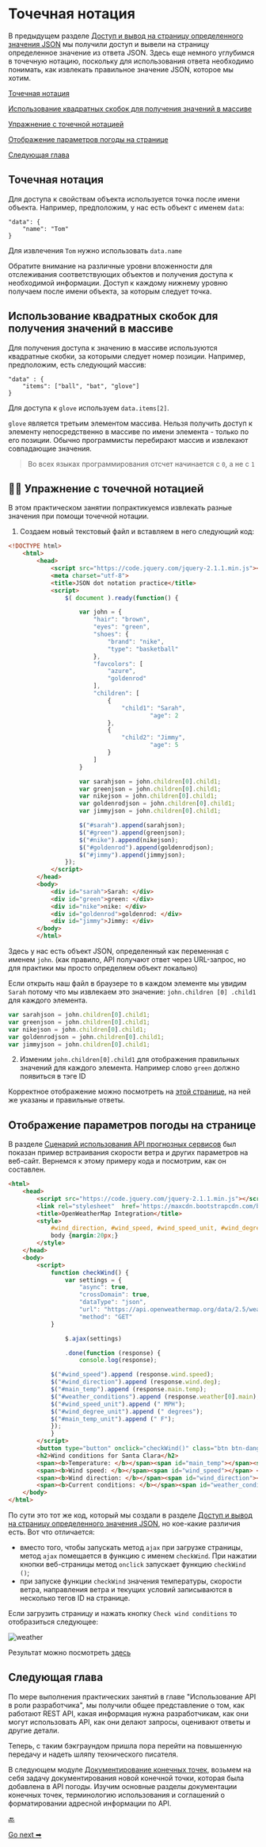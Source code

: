 # Точечная нотация

В предыдущем разделе [Доступ и вывод на страницу определенного значения JSON](access-print-value.md) мы получили доступ и вывели на страницу определенное значение из ответа JSON. Здесь еще немного углубимся в точечную нотацию, поскольку для использования ответа необходимо понимать, как извлекать правильное значение JSON, которое мы хотим.

[Точечная нотация](#dotNotation)

[Использование квадратных скобок для получения значений в массиве](#brackets)

[Упражнение с точечной нотацией](#exercise)

[Отображение параметров погоды на странице](#showOnPage)

[Следующая глава](#next)

<a name="dotNotation"></a>
## Точечная нотация

Для доступа к свойствам объекта используется точка после имени объекта. Например, предположим, у нас есть объект с именем `data`:

    "data": {
        "name": "Tom"
    }

Для извлечения `Tom` нужно использовать `data.name`

Обратите внимание на различные уровни вложенности для отслеживания соответствующих объектов и получения доступа к необходимой информации.  Доступ к каждому нижнему уровню получаем после имени объекта, за которым следует точка.

<a name="brackets"></a>
## Использование квадратных скобок для получения значений в массиве

Для получения доступа к значению в массиве используются квадратные скобки, за которыми следует номер позиции. Например, предположим, есть следующий массив:

    "data" : {
        "items": ["ball", "bat", "glove"]
    }

Для доступа к `glove` используем `data.items[2]`.

`glove` является третьим элементом массива. Нельзя получить доступ к элементу непосредственно в массиве по имени элемента - только по его позиции. Обычно программисты перебирают массив и извлекают совпадающие значения.

> Во всех языках программирования отсчет начинается с `0`, а не с `1`

<a name="exercise"></a>
## 👨‍💻 Упражнение с точечной нотацией

В этом практическом занятии попрактикуемся извлекать разные значения при помощи точечной нотации.

1. Создаем новый текстовый файл и вставляем в него следующий код:

```html
<!DOCTYPE html>
    <html>
        <head>
            <script src="https://code.jquery.com/jquery-2.1.1.min.js"></script>
            <meta charset="utf-8">
            <title>JSON dot notation practice</title>
            <script>
                $( document ).ready(function() {

                    var john = {
                        "hair": "brown",
                        "eyes": "green",
                        "shoes": {
                            "brand": "nike",
                            "type": "basketball"
                        },
                        "favcolors": [
                            "azure",
                            "goldenrod"
                        ],
                        "children": [
                            {
                                "child1": "Sarah",
                                        "age": 2
                            },
                            {
                                "child2": "Jimmy",
                                        "age": 5
                            }
                        ]
                    }

                    var sarahjson = john.children[0].child1;
                    var greenjson = john.children[0].child1;
                    var nikejson = john.children[0].child1;
                    var goldenrodjson = john.children[0].child1;
                    var jimmyjson = john.children[0].child1;

                    $("#sarah").append(sarahjson);
                    $("#green").append(greenjson);
                    $("#nike").append(nikejson);
                    $("#goldenrod").append(goldenrodjson);
                    $("#jimmy").append(jimmyjson);
                });
            </script>
        </head>
        <body>
            <div id="sarah">Sarah: </div>
            <div id="green">green: </div>
            <div id="nike">nike: </div>
            <div id="goldenrod">goldenrod: </div>
            <div id="jimmy">Jimmy: </div>
        </body>
        </html>
```

Здесь у нас есть объект JSON, определенный как переменная с именем `john`. (как правило, API получают ответ через URL-запрос, но для практики мы просто определяем объект локально)

Если открыть наш файл в браузере то в каждом элементе мы увидим `Sarah` потому что мы извлекаем это значение: `john.children [0] .child1` для каждого элемента.

```javascript
var sarahjson = john.children[0].child1;
var greenjson = john.children[0].child1;
var nikejson = john.children[0].child1;
var goldenrodjson = john.children[0].child1;
var jimmyjson = john.children[0].child1;
```

2. Изменим `john.children[0].child1` для отображения правильных значений для каждого элемента. Например слово `green` должно появиться в тэге ID

Корректное отображение можно посмотреть на [этой странице](https://idratherbewriting.com/learnapidoc/assets/files/dot-notation-practice.html), на ней же указаны и правильные ответы.

<a name="showOnPage"></a>
## Отображение параметров погоды на странице

В разделе [Сценарий использования API прогнозных сервисов](using-api-scenario.md) был показан пример встраивания скорости ветра и других параметров на веб-сайт. Вернемся к этому примеру кода и посмотрим, как он составлен.

```html
<html>
    <head>
        <script src="https://code.jquery.com/jquery-2.1.1.min.js"></script>
        <link rel="stylesheet"  href='https://maxcdn.bootstrapcdn.com/bootstrap/3.3.4/css/bootstrap.min.css' rel='stylesheet' type='text/css'>
        <title>OpenWeatherMap Integration</title>
        <style>
            #wind_direction, #wind_speed, #wind_speed_unit, #wind_degree_unit, #weather_conditions, #main_temp_unit, #main_temp {color: red; font-weight: bold;}
            body {margin:20px;}
        </style>
    </head>
    <body>
        <script>
            function checkWind() {
                var settings = {
                    "async": true,
                    "crossDomain": true,
                    "dataType": "json",
                    "url": "https://api.openweathermap.org/data/2.5/weather?zip=95050,us&appid=fd4698c940c6d1da602a70ac34f0b147&units=imperial",
                    "method": "GET"
            }

                $.ajax(settings)

                .done(function (response) {
                    console.log(response);

            $("#wind_speed").append (response.wind.speed);
            $("#wind_direction").append (response.wind.deg);
            $("#main_temp").append (response.main.temp);
            $("#weather_conditions").append (response.weather[0].main);
            $("#wind_speed_unit").append (" MPH");
            $("#wind_degree_unit").append (" degrees");
            $("#main_temp_unit").append (" F");
            });
            }
        </script>
        <button type="button" onclick="checkWind()" class="btn btn-danger weatherbutton">Check wind conditions</button>
        <h2>Wind conditions for Santa Clara</h2>
        <span><b>Temperature: </b></span><span id="main_temp"></span><span id="main_temp_unit"></span><br/>
        <span><b>Wind speed: </b></span><span id="wind_speed"></span> <span id="wind_speed_unit"></span><br/>
        <span><b>Wind direction: </b></span><span id="wind_direction"></span><span id="wind_degree_unit"></span><br/>
        <span><b>Current conditions: </b></span><span id="weather_conditions"></span>
    </body>
</html>
```

По сути это тот же код, который мы создали в разделе [Доступ и вывод на страницу определенного значения JSON](access-print-value.md), но кое-какие различия есть. Вот что отличается:

- вместо того, чтобы запускать метод `ajax` при загрузке страницы, метод `ajax` помещается в функцию с именем `checkWind`. При нажатии кнопки веб-страницы метод `onclick` запускает функцию `checkWind ()`;
- при запуске функции `checkWind` значения температуры, скорости ветра, направления ветра и текущих условий записываются в несколько тегов ID на странице.

Если загрузить страницу и нажать кнопку `Check wind conditions` то отобразиться следующее:

![weather](pics/9.png)

Результат можно посмотреть [здесь](https://idratherbewriting.com/learnapidoc/assets/files/wind-openweathermap.html)

<a name="next"></a>
## Следующая глава

По мере выполнения практических занятий в главе "Использование API в роли разработчика", мы получили общее представление о том, как работают REST API, какая информация нужна разработчикам, как они могут использовать API, как они делают запросы, оценивают ответы и другие детали.

Теперь, с таким бэкграундом пришла пора перейти на повышенную передачу и надеть шляпу технического писателя.

В следующем модуле [Документирование конечных точек](../documenting-api-endpoints/README.md), возьмем на себя задачу документирования новой конечной точки, которая была добавлена ​​в API погоды. Изучим основные разделы документации конечных точек, терминологию использования и соглашений о форматировании адресной информации по API.

[🔙](access-print-value.md)

[Go next ➡](../documenting-api-endpoints/README.md)
